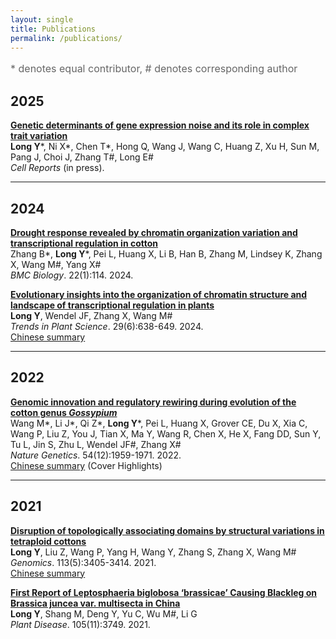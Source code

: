 ```yaml
---
layout: single
title: Publications
permalink: /publications/
---
```


<p style="font-size:16px;color:#666;">
  &ast; denotes equal contributor, &#35; denotes corresponding author
</p>

## 2025
**[Genetic determinants of gene expression noise and its role in complex trait variation](https://www.medrxiv.org/content/10.1101/2024.11.29.24318180v1)**  
**Long Y**&ast;, Ni X&ast;, Chen T&ast;, Hong Q, Wang J, Wang C, Huang Z, Xu H, Sun M, Pang J, Choi J, Zhang T&#35;, Long E&#35;  
<em>Cell Reports</em> (in press).

---

## 2024
**[Drought response revealed by chromatin organization variation and transcriptional regulation in cotton](https://bmcbiology.biomedcentral.com/articles/10.1186/s12915-024-01114-3)**  
Zhang B&ast;, **Long Y**&ast;, Pei L, Huang X, Li B, Han B, Zhang M, Lindsey K, Zhang X, Wang M&#35;, Yang X&#35;  
<em>BMC Biology</em>. 22(1):114. 2024.

**[Evolutionary insights into the organization of chromatin structure and landscape of transcriptional regulation in plants](https://www.sciencedirect.com/science/article/pii/S1360138523001234)**  
**Long Y**, Wendel JF, Zhang X, Wang M&#35;  
<em>Trends in Plant Science</em>. 29(6):638-649. 2024.  
[Chinese summary](https://mp.weixin.qq.com/s/t6VRSd0sbI4hxBq0BXbE9A)

---

## 2022
**[Genomic innovation and regulatory rewiring during evolution of the cotton genus <em>Gossypium</em>](https://www.nature.com/articles/s41588-022-01188-z)**  
Wang M&ast;, Li J&ast;, Qi Z&ast;, **Long Y**&ast;, Pei L, Huang X, Grover CE, Du X, Xia C, Wang P, Liu Z, You J, Tian X, Ma Y, Wang R, Chen X, He X, Fang DD, Sun Y, Tu L, Jin S, Zhu L, Wendel JF&#35;, Zhang X&#35;  
<em>Nature Genetics</em>. 54(12):1959-1971. 2022.  
[Chinese summary](https://mp.weixin.qq.com/s/ovUXk-I3CSuK4cGXqMqinw) (Cover Highlights)

---

## 2021
**[Disruption of topologically associating domains by structural variations in tetraploid cottons](https://www.sciencedirect.com/science/article/pii/S088875432100443X)**  
**Long Y**, Liu Z, Wang P, Yang H, Wang Y, Zhang S, Zhang X, Wang M&#35;  
<em>Genomics</em>. 113(5):3405-3414. 2021.  
[Chinese summary](https://mp.weixin.qq.com/s/IkW9yVswwo32LDVg01ePIw)

**[First Report of Leptosphaeria biglobosa ‘brassicae’ Causing Blackleg on Brassica juncea var. multisecta in China](https://apsjournals.apsnet.org/doi/10.1094/PDIS-08-21-1643-PDN)**  
**Long Y**, Shang M, Deng Y, Yu C, Wu M&#35;, Li G  
<em>Plant Disease</em>. 105(11):3749. 2021.
